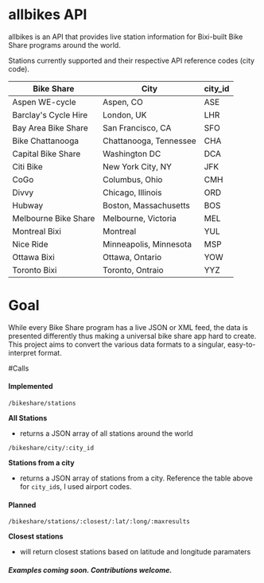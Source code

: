 allbikes API
========

allbikes is an API that provides live station information for Bixi-built Bike Share programs around the world. 

Stations currently supported and their respective API reference codes (city code).

| Bike Share | City | city_id |
| ----- | ------ |------ |
| Aspen WE-cycle| Aspen, CO | ASE |
| Barclay's Cycle Hire| London, UK| LHR |
| Bay Area Bike Share| San Francisco, CA | SFO |
| Bike Chattanooga | Chattanooga, Tennessee | CHA |
| Capital Bike Share| Washington DC| DCA |
| Citi Bike| New York City, NY | JFK |
| CoGo | Columbus, Ohio | CMH |
| Divvy | Chicago, Illinois | ORD |
| Hubway | Boston, Massachusetts | BOS |
| Melbourne Bike Share| Melbourne, Victoria | MEL |
| Montreal Bixi | Montreal | YUL |
| Nice Ride| Minneapolis, Minnesota| MSP |
| Ottawa Bixi| Ottawa, Ontario| YOW |
| Toronto Bixi|Toronto, Ontraio | YYZ |

# Goal
While every Bike Share program has a live JSON or XML feed, the data is presented differently thus making a universal bike share app hard to create. This project aims to convert the various data formats to a singular, easy-to-interpret format.

#Calls 

#### Implemented

```
/bikeshare/stations
```
**All Stations**
- returns a JSON array of all stations around the world

```
/bikeshare/city/:city_id
```
**Stations from a city**
- returns a JSON array of stations from a city. Reference the table above for `city_id`s, I used airport codes.

#### Planned

```
/bikeshare/stations/:closest/:lat/:long/:maxresults
```
**Closest stations**
- will return closest stations based on latitude and longitude paramaters

##### Examples coming soon. Contributions welcome.


